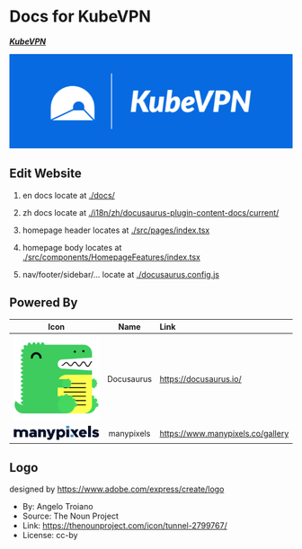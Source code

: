 # Docs for KubeVPN

***[KubeVPN](https://github.com/kubenetworks/kubevpn)***

![logo](./assets/logo_cropped.png)

## Edit Website

1. en docs locate at [./docs/](./docs)

2. zh docs locate
   at [./i18n/zh/docusaurus-plugin-content-docs/current/](./i18n/zh/docusaurus-plugin-content-docs/current)

3. homepage header locates at [./src/pages/index.tsx](./src/pages/index.tsx)

4. homepage body locates at [./src/components/HomepageFeatures/index.tsx](./src/components/HomepageFeatures/index.tsx)

5. nav/footer/sidebar/... locate at [./docusaurus.config.js](./docusaurus.config.js)

## Powered By

|                  Icon                  |    Name    | Link                              |
|:--------------------------------------:|:----------:|:----------------------------------|
| ![docusaurus](./assets/docusaurus.png) | Docusaurus | https://docusaurus.io/            |
| ![manypixels](./assets/manypixels.svg) | manypixels | https://www.manypixels.co/gallery |

## Logo

designed by https://www.adobe.com/express/create/logo

- By: Angelo Troiano
- Source: The Noun Project
- Link: https://thenounproject.com/icon/tunnel-2799767/
- License: cc-by
